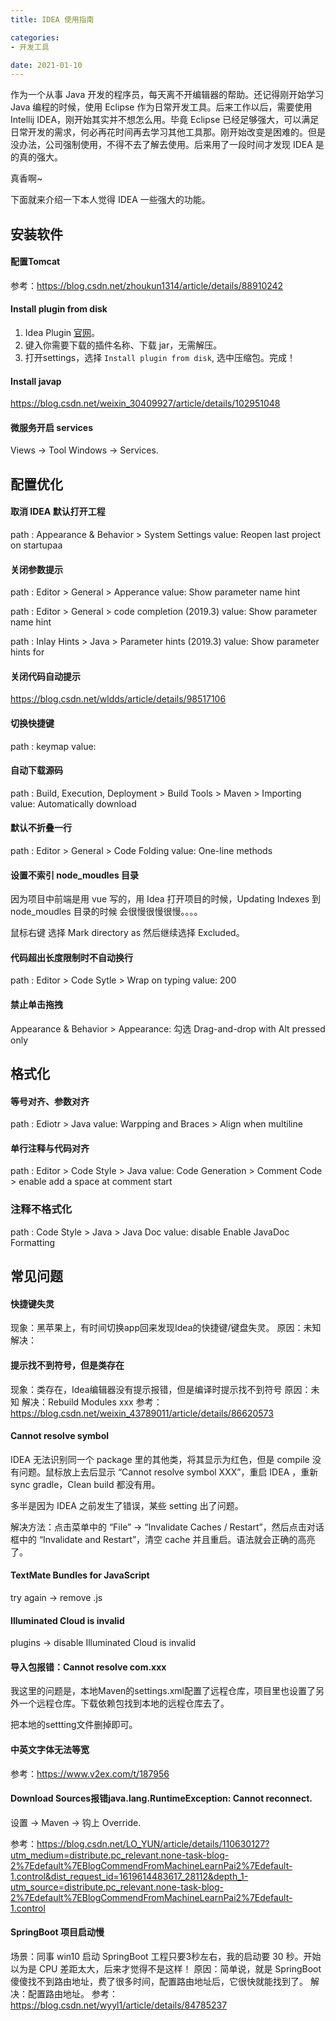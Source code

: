 ```yaml
---
title: IDEA 使用指南

categories:
- 开发工具

date: 2021-01-10
---
```


作为一个从事 Java 开发的程序员，每天离不开编辑器的帮助。还记得刚开始学习 Java 编程的时候，使用 Eclipse 作为日常开发工具。后来工作以后，需要使用 Intellij IDEA，刚开始其实并不想怎么用。毕竟 Eclipse 已经足够强大，可以满足日常开发的需求，何必再花时间再去学习其他工具那。刚开始改变是困难的。但是没办法，公司强制使用，不得不去了解去使用。后来用了一段时间才发现 IDEA 是的真的强大。

真香啊~

下面就来介绍一下本人觉得 IDEA 一些强大的功能。

## 安装软件
#### 配置Tomcat
参考：https://blog.csdn.net/zhoukun1314/article/details/88910242

#### Install plugin from disk
1. Idea Plugin [官网](https://plugins.jetbrains.com/)。
1. 键入你需要下载的插件名称、下载 jar，无需解压。
1. 打开settings，选择 `Install plugin from disk`, 选中压缩包。完成！

#### Install javap
https://blog.csdn.net/weixin_30409927/article/details/102951048

#### 微服务开启 services
Views -> Tool Windows -> Services.

## 配置优化
#### 取消 IDEA 默认打开工程
path : Appearance & Behavior > System Settings
value: Reopen last project on startupaa

#### 关闭参数提示
path : Editor > General > Apperance
value: Show parameter name hint

path : Editor > General > code completion (2019.3)
value: Show parameter name hint

path : Inlay Hints > Java > Parameter hints (2019.3)
value: Show parameter hints for

#### 关闭代码自动提示
https://blog.csdn.net/wldds/article/details/98517106

#### 切换快捷键
path : keymap
value:

#### 自动下载源码
path : Build, Execution, Deployment > Build Tools > Maven > Importing
value: Automatically download

#### 默认不折叠一行
path : Editor > General > Code Folding
value: One-line methods

#### 设置不索引 node_moudles 目录
因为项目中前端是用 vue 写的，用 Idea 打开项目的时候，Updating Indexes 到 node_moudles 目录的时候  会很慢很慢很慢。。。。

鼠标右键 选择 Mark directory as 然后继续选择 Excluded。

#### 代码超出长度限制时不自动换行
path : Editor > Code Sytle > Wrap on typing
value: 200 

#### 禁止单击拖拽
Appearance & Behavior > Appearance: 勾选 Drag-and-drop with Alt pressed only

## 格式化
#### 等号对齐、参数对齐
path : Ediotr > Java
value: Warpping and Braces > Align when multiline

#### 单行注释与代码对齐
path : Editor > Code Style > Java
value: Code Generation > Comment Code > enable add a space at comment start

### 注释不格式化
path : Code Style > Java > Java Doc
value: disable Enable JavaDoc Formatting

## 常见问题
#### 快捷键失灵
现象：黑苹果上，有时间切换app回来发现Idea的快捷键/键盘失灵。
原因：未知
解决：

#### 提示找不到符号，但是类存在
现象：类存在，Idea编辑器没有提示报错，但是编译时提示找不到符号
原因：未知
解决：Rebuild Modules xxx
参考：https://blog.csdn.net/weixin_43789011/article/details/86620573

#### Cannot resolve symbol
IDEA 无法识别同一个 package 里的其他类，将其显示为红色，但是 compile 没有问题。鼠标放上去后显示 “Cannot resolve symbol XXX”，重启 IDEA ，重新 sync gradle，Clean build 都没有用。

多半是因为 IDEA 之前发生了错误，某些 setting 出了问题。

解决方法：点击菜单中的 “File” -> “Invalidate Caches / Restart”，然后点击对话框中的 “Invalidate and Restart”，清空 cache 并且重启。语法就会正确的高亮了。

#### TextMate Bundles for JavaScript
try again -> remove .js

#### Illuminated Cloud is invalid
plugins -> disable Illuminated Cloud is invalid

#### 导入包报错：Cannot resolve com.xxx
我这里的问题是，本地Maven的settings.xml配置了远程仓库，项目里也设置了另外一个远程仓库。下载依赖包找到本地的远程仓库去了。

把本地的settting文件删掉即可。

#### 中英文字体无法等宽
参考：https://www.v2ex.com/t/187956

#### Download Sources报错java.lang.RuntimeException: Cannot reconnect.
设置 -> Maven -> 钩上 Override.

参考：https://blog.csdn.net/LO_YUN/article/details/110630127?utm_medium=distribute.pc_relevant.none-task-blog-2%7Edefault%7EBlogCommendFromMachineLearnPai2%7Edefault-1.control&dist_request_id=1619614483617_28112&depth_1-utm_source=distribute.pc_relevant.none-task-blog-2%7Edefault%7EBlogCommendFromMachineLearnPai2%7Edefault-1.control

#### SpringBoot 项目启动慢
场景：同事 win10 启动 SpringBoot 工程只要3秒左右，我的启动要 30 秒。开始以为是 CPU 差距太大，后来才觉得不是这样！
原因：简单说，就是 SpringBoot 傻傻找不到路由地址，费了很多时间，配置路由地址后，它很快就能找到了。
解决：配置路由地址。
参考：https://blog.csdn.net/wyyl1/article/details/84785237
